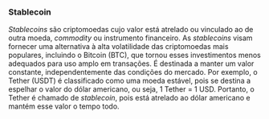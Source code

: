 ### Stablecoin

_Stablecoins_ são criptomoedas cujo valor está atrelado ou vinculado ao de outra moeda, _commodity_ ou instrumento financeiro. As _stablecoins_ visam fornecer uma alternativa à alta volatilidade das criptomoedas mais populares, incluindo o Bitcoin (BTC), que tornou esses investimentos menos adequados para uso amplo em transações. É destinada a manter um valor constante, independentemente das condições do mercado. Por exemplo, o Tether (USDT) é classificado como uma moeda estável, pois se destina a espelhar o valor do dólar americano, ou seja, 1 Tether = 1 USD. Portanto, o Tether é chamado de _stablecoin_, pois está atrelado ao dólar americano e mantém esse valor o tempo todo.